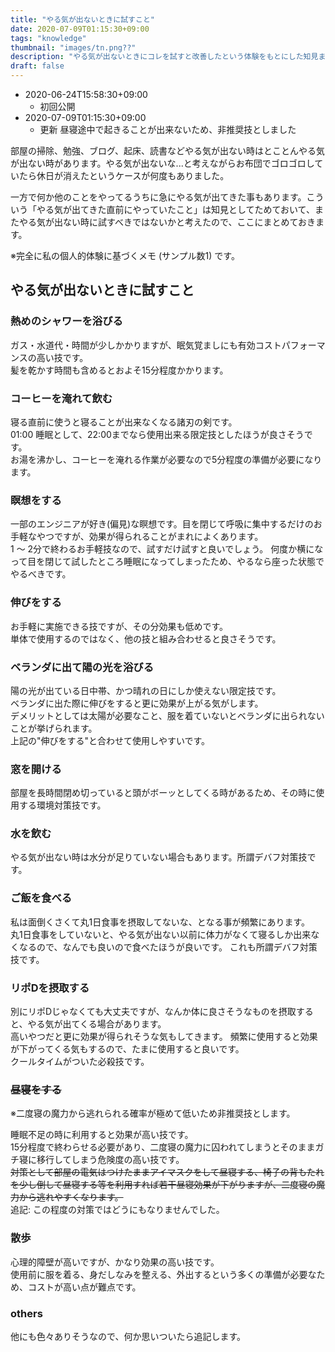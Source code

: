 ```yaml
---
title: "やる気が出ないときに試すこと"
date: 2020-07-09T01:15:30+09:00
tags: "knowledge"
thumbnail: "images/tn.png??"
description: "やる気が出ないときにコレを試すと改善したという体験をもとにした知見まとめ"
draft: false
---
```


- 2020-06-24T15:58:30+09:00
    - 初回公開
- 2020-07-09T01:15:30+09:00
    - 更新 昼寝途中で起きることが出来ないため、非推奨技としました

部屋の掃除、勉強、ブログ、起床、読書などやる気が出ない時はとことんやる気が出ない時があります。やる気が出ないな...と考えながらお布団でゴロゴロしていたら休日が消えたというケースが何度もありました。

一方で何か他のことをやってるうちに急にやる気が出てきた事もあります。こういう「やる気が出てきた直前にやっていたこと」は知見としてためておいて、またやる気が出ない時に試すべきではないかと考えたので、ここにまとめておきます。

※完全に私の個人的体験に基づくメモ (サンプル数1) です。

## やる気が出ないときに試すこと

### 熱めのシャワーを浴びる

ガス・水道代・時間が少しかかりますが、眠気覚ましにも有効コストパフォーマンスの高い技です。  
髪を乾かす時間も含めるとおよそ15分程度かかります。  

### コーヒーを淹れて飲む

寝る直前に使うと寝ることが出来なくなる諸刃の剣です。  
01:00 睡眠として、22:00までなら使用出来る限定技としたほうが良さそうです。  
お湯を沸かし、コーヒーを淹れる作業が必要なので5分程度の準備が必要になります。

### 瞑想をする

一部のエンジニアが好き(偏見)な瞑想です。目を閉じて呼吸に集中するだけのお手軽なやつですが、効果が得られることがまれによくあります。  
1 〜 2分で終わるお手軽技なので、試すだけ試すと良いでしょう。
何度か横になって目を閉じて試したところ睡眠になってしまったため、やるなら座った状態でやるべきです。

### 伸びをする

お手軽に実施できる技ですが、その分効果も低めです。  
単体で使用するのではなく、他の技と組み合わせると良さそうです。

### ベランダに出て陽の光を浴びる

陽の光が出ている日中帯、かつ晴れの日にしか使えない限定技です。  
ベランダに出た際に伸びをすると更に効果が上がる気がします。  
デメリットとしては太陽が必要なこと、服を着ていないとベランダに出られないことが挙げられます。  
上記の"伸びをする"と合わせて使用しやすいです。

### 窓を開ける

部屋を長時間閉め切っていると頭がボーッとしてくる時があるため、その時に使用する環境対策技です。

### 水を飲む

やる気が出ない時は水分が足りていない場合もあります。所謂デバフ対策技です。

### ご飯を食べる

私は面倒くさくて丸1日食事を摂取してないな、となる事が頻繁にあります。  
丸1日食事をしていないと、やる気が出ない以前に体力がなくて寝るしか出来なくなるので、なんでも良いので食べたほうが良いです。
これも所謂デバフ対策技です。

### リポDを摂取する

別にリポDじゃなくても大丈夫ですが、なんか体に良さそうなものを摂取すると、やる気が出てくる場合があります。  
高いやつだと更に効果が得られそうな気もしてきます。
頻繁に使用すると効果が下がってくる気もするので、たまに使用すると良いです。  
クールタイムがついた必殺技です。

### ~~昼寝をする~~

※二度寝の魔力から逃れられる確率が極めて低いため非推奨技とします。

睡眠不足の時に利用すると効果が高い技です。  
15分程度で終わらせる必要があり、二度寝の魔力に囚われてしまうとそのままガチ寝に移行してしまう危険度の高い技です。  
~~対策として部屋の電気はつけたままアイマスクをして昼寝する、椅子の背もたれを少し倒して昼寝する等を利用すれば若干昼寝効果が下がりますが、二度寝の魔力から逃れやすくなります。~~  
追記: この程度の対策ではどうにもなりませんでした。

### 散歩

心理的障壁が高いですが、かなり効果の高い技です。  
使用前に服を着る、身だしなみを整える、外出するという多くの準備が必要なため、コストが高い点が難点です。

### others

他にも色々ありそうなので、何か思いついたら追記します。

